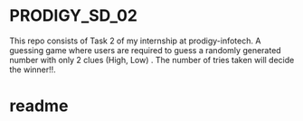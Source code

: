 # PRODIGY_SD_02
This repo consists of Task 2 of my internship at prodigy-infotech. A guessing game where users are required to guess a randomly generated number with only 2 clues (High, Low) . The number of tries taken will decide the winner!!.
# readme
